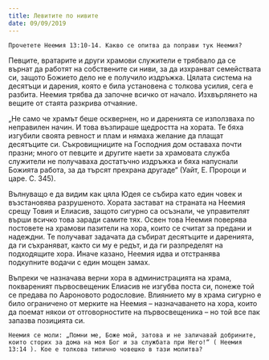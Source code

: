 ```yaml
---
title: Левитите по нивите
date: 09/09/2019
---
```


`Прочетете Неемия 13:10-14. Какво се опитва да поправи тук Неемия?`

Певците, вратарите и други храмови служители е трябвало да се върнат да работят на собствените си ниви, за да изхранват семействата си, защото Божието дело не е получило издръжка. Цялата система на десятъци и дарения, която е била установена с толкова усилия, сега е разбита. Неемия трябва да започне всичко от начало. Изхвърлянето на вещите от стаята разкрива отчаяние.

„Не само че храмът беше осквернен, но и даренията се използваха по неправилен начин. И това възпираше щедростта на хората. Те бяха изгубили своята ревност и плам и нямаха желание да плащат десятъците си. Съкровищниците на Господния дом оставаха почти празни; много от певците и другите наети за храмовата служба служители не получаваха достатъчно издръжка и бяха напуснали Божията работа, за да търсят прехрана другаде“ (Уайт, Е. Пророци и царе. С. 345).

Вълнуващо е да видим как цяла Юдея се събира като един човек и възстановява разрушеното. Хората застават на страната на Неемия срещу Товия и Елиасив, защото сигурно са осъзнали, че управителят върши всичко това заради самите тях. Освен това Неемия поверява постовете на храмови пазители на хора, които се считат за предани и надеждни. Те получават задачата да събират десятъците и даренията, да ги съхраняват, както си му е редът, и да ги разпределят на подходящите хора. Иначе казано, Неемия идва и отстранява подкупните водачи с един мощен замах.

Въпреки че назначава верни хора в администрацията на храма, поквареният първосвещеник Елиасив не изгубва поста си, понеже той се предава по Аароновото родословие. Влиянието му в храма сигурно е било ограничено от мерките на Неемия – назначаването на хора, които да поемат някои от отговорностите на първосвещеника – но той все пак запазва позицията си.

`Неемия се моли: „Помни ме, Боже мой, затова и не заличавай добрините, които сторих за дома на моя Бог и за службата при Него!“ ( Неемия 13:14 ). Кое е толкова типично човешко в тази молитва?`